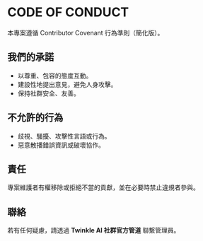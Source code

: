 # CODE OF CONDUCT

本專案遵循 Contributor Covenant 行為準則（簡化版）。

## 我們的承諾
- 以尊重、包容的態度互動。  
- 建設性地提出意見，避免人身攻擊。  
- 保持社群安全、友善。  

## 不允許的行為
- 歧視、騷擾、攻擊性言語或行為。  
- 惡意散播錯誤資訊或破壞協作。  

## 責任
專案維護者有權移除或拒絕不當的貢獻，並在必要時禁止違規者參與。  

## 聯絡
若有任何疑慮，請透過 **Twinkle AI 社群官方管道** 聯繫管理員。